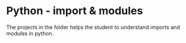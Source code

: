 #  Python - import & modules

The projects in the folder helps the student to understand imports and modules in python.
